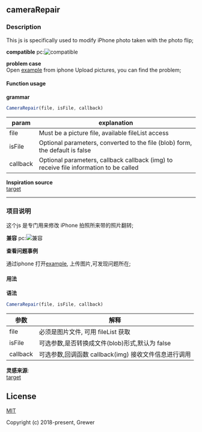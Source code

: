 ## cameraRepair

### Description
  
This js is specifically used to modify iPhone photo taken with the photo flip;  

**compatible**
pc:![compatible](https://img.shields.io/badge/IE-%3E10-brightgreen.svg)



**problem case**  
Open [example](https://grewer.github.io/appleCameraFix/example/) from iphone 
Upload pictures, you can find the problem;  


#### Function usage  

**grammar**  
```js
CameraRepair(file, isFile, callback)
```  
 
param | explanation  
------|----------  
file | Must be a picture file, available fileList access 
isFile | Optional parameters, converted to the file (blob) form, the default is false
callback | Optional parameters, callback callback (img) to receive file information to be called

**Inspiration source**  
[target](https://stackoverflow.com/questions/7584794/accessing-jpeg-exif-rotation-data-in-javascript-on-the-client-side)  

---

### 项目说明 

这个js 是专门用来修改 iPhone 拍照所来带的照片翻转;


**兼容**
pc:![兼容](https://img.shields.io/badge/IE-%3E10-brightgreen.svg)


**查看问题事例**  
 
通过iphone 打开[example](https://grewer.github.io/appleCameraFix/example/),
上传图片,可发现问题所在;  


#### 用法  

**语法**  
```js
CameraRepair(file, isFile, callback)
```


参数 | 解释  
------|----------  
file | 必须是图片文件, 可用 fileList 获取  
isFile | 可选参数,是否转换成文件(blob)形式,默认为 false 
callback | 可选参数,回调函数 callback(img) 接收文件信息进行调用  

**灵感来源**:   
[target](https://stackoverflow.com/questions/7584794/accessing-jpeg-exif-rotation-data-in-javascript-on-the-client-side)  

## License

[MIT](http://opensource.org/licenses/MIT)

Copyright (c) 2018-present, Grewer